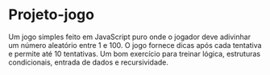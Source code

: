# Projeto-jogo
Um jogo simples feito em JavaScript puro onde o jogador deve adivinhar um número aleatório entre 1 e 100. O jogo fornece dicas após cada tentativa e permite até 10 tentativas. Um bom exercício para treinar lógica, estruturas condicionais, entrada de dados e recursividade.

